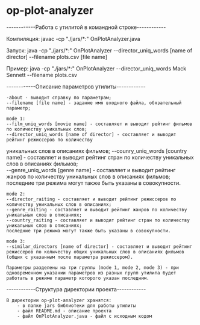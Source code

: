 # op-plot-analyzer

------------Работа с утилитой в командной строке------------

Компиляция:
javac -cp "./jars/*:" OnPlotAnalyzer.java 

Запуск:
java -cp "./jars/*:" OnPlotAnalyzer --director_uniq_words [name of director] --filename plots.csv [file name]

Пример:
java -cp "./jars/*:" OnPlotAnalyzer --director_uniq_words Mack Sennett --filename plots.csv

------------Описание параметров утилиты------------

	-about - выводит справку по параметрам;
	--filename [file name] - задание имя входного файла, обязательный параметр;
	
	mode 1:
	--film_uniq_words [movie name] - составляет и выводит рейтинг фильмов по количеству уникальных слов;
	--director_uniq_words [name of director] - составляет и выводит рейтинг режиссеров по количеству
уникальных слов в описаниях фильмов;
	--counry_uniq_words [country name] - составляет и выводит рейтинг стран по количеству уникальных слов в описаниях фильмов;	 
	--genre_uniq_words [genre name] - составляет и выводит рейтинг жанров по количеству уникальных слов в описаниях фильмов;
	последние три режима могут также быть указаны в совокупности.
	
	mode 2:
	--director_raiting - составляет и выводит рейтинг режиссеров по количеству уникальных слов в описаниях;
	--genre_raiting - составляет и выводит рейтинг жанров по количеству уникальных слов в описаниях;
	--country_raiting - составляет и выводит рейтинг стран по количеству уникальных слов в описаниях;
	последние три режима могут также быть указаны в совокупности.
	
	mode 3:
	--similar_directors [name of director] - составляет и выводит рейтинг режиссеров по количеству общих уникальных слов в описаниях фильмов (общих с указанным после параметра режиссером).

	Параметры разделены на три группы (mode 1, mode 2, mode 3) - при одновременном указании параметров из разных групп утилита будет работать в режиме параметр которого указан последним.	
	  		
	  		
------------Структура директории проекта------------

	В директории op-plot-analyzer хранятся:
		- в папке jars библиотеки для работы утилиты
		- файл README.md - описание проекта
		- файл OnPlotAnalyzer.java - файл с исходным кодом
	  	
